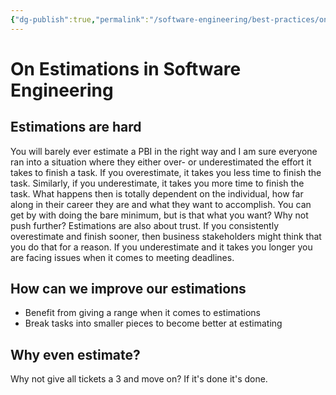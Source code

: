 ```yaml
---
{"dg-publish":true,"permalink":"/software-engineering/best-practices/on-estimations-in-software-engineering/","tags":["code/best_practices"],"created":"2023-07-20T19:42:00.552-05:00","updated":"2023-09-05T14:37:53.053-05:00"}
---
```


# On Estimations in Software Engineering

## Estimations are hard
You will barely ever estimate a PBI in the right way and I am sure everyone ran into a situation where they either over- or underestimated the effort it takes to finish a task.
If you overestimate, it takes you less time to finish the task. Similarly, if you underestimate, it takes you more time to finish the task.
What happens then is totally dependent on the individual, how far along in their career they are and what they want to accomplish. 
You can get by with doing the bare minimum, but is that what you want? Why not push further?
Estimations are also about trust. If you consistently overestimate and finish sooner, then business stakeholders might think that you do that for a reason. If you underestimate and it takes you longer you are facing issues when it comes to meeting deadlines.
## How can we improve our estimations
- Benefit from giving a range when it comes to estimations
- Break tasks into smaller pieces to become better at estimating 
## Why even estimate?
Why not give all tickets a 3 and move on? If it's done it's done.
